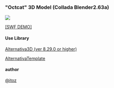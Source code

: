 ### "Octcat" 3D Model  (Collada Blender2.63a)



<a href="http://www.romatica.com/dev/samples/alternativa3d/octcat2/index.html" target="_blank">
<img src="https://www.dropbox.com/s/uwoa0wa423n5jmo/thumb_octcat.png"></a>

<a href="http://www.romatica.com/dev/samples/alternativa3d/octcat2/index.html" target="_blank">[SWF DEMO]</a>

#### Use Library

 [Alternativa3D (ver 8.29.0 or higher)](https://github.com/AlternativaPlatform/Alternativa3D) 
 
 [AlternativaTemplate](http://www.libspark.org/svn/as3/AlternativaTemplate/)

#### author 
[@itoz](http://www.romatica.com/)
 
